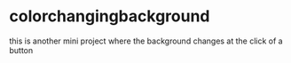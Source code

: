 # colorchangingbackground
this is another mini project where the background changes at the click of a button
